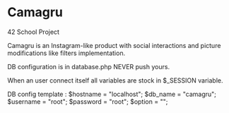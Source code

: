 # Camagru
42 School Project

Camagru is an Instagram-like product with social interactions and picture
modifications like filters implementation.

DB configuration is in database.php
NEVER push yours.

When an user connect itself all variables are stock in $_SESSION variable.

DB config template :
$hostname = "localhost";
$db_name = "camagru";
$username = "root";
$password = "root";
$option = "";
